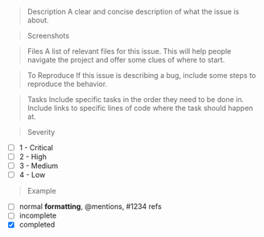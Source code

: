 > Description
A clear and concise description of what the issue is about.

> Screenshots

> Files
A list of relevant files for this issue. This will help people navigate the project and offer some clues of where to start.

> To Reproduce
If this issue is describing a bug, include some steps to reproduce the behavior.

> Tasks
Include specific tasks in the order they need to be done in. Include links to specific lines of code where the task should happen at.

> Severity
- [ ] 1 - Critical
- [ ] 2 - High
- [ ] 3 - Medium
- [ ] 4 - Low

> Example
- [ ] normal **formatting**, @mentions, #1234 refs
- [ ] incomplete
- [x] completed
